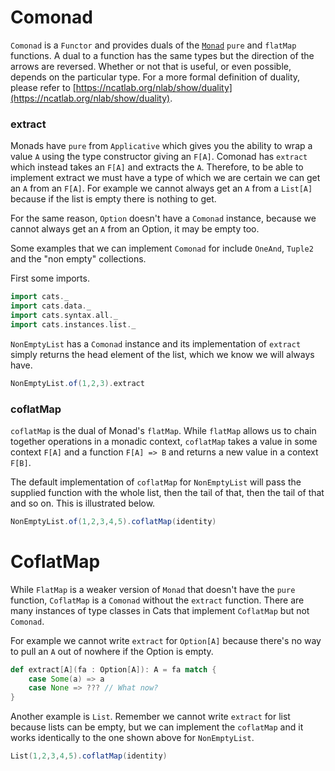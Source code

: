# Comonad

`Comonad` is a `Functor` and provides duals of the [`Monad`](monad.md) `pure`
and `flatMap` functions.  A dual to a function has the same types but the 
direction of the arrows are reversed. Whether or not that is useful, or even possible, 
depends on the particular type. For a more formal definition of duality, please 
refer to [https://ncatlab.org/nlab/show/duality](https://ncatlab.org/nlab/show/duality).

### extract

Monads have `pure` from `Applicative` which gives you the ability to wrap 
a value `A` using the type constructor giving an `F[A]`. Comonad has 
`extract` which instead takes an `F[A]` and extracts the `A`. Therefore, to be 
able to implement extract we must have a type of which we are certain
we can get an `A` from an `F[A]`. For example we cannot always get an `A` 
from a `List[A]` because if the list is empty there is nothing to get.

For the same reason, `Option` doesn't have a `Comonad` instance, because we 
cannot always get an `A` from an Option, it may be empty too.

Some examples that we can implement `Comonad` for include `OneAnd`, `Tuple2` 
and the "non empty" collections.

First some imports.

```scala mdoc:silent
import cats._
import cats.data._
import cats.syntax.all._
import cats.instances.list._
```

`NonEmptyList` has a `Comonad` instance and its implementation of `extract` 
simply returns the head element of the list, which we know we will always
have.

```scala mdoc
NonEmptyList.of(1,2,3).extract
```

### coflatMap

`coflatMap` is the dual of Monad's `flatMap`.  While `flatMap` allows us to chain 
together operations in a monadic context, `coflatMap` takes a value in some context
 `F[A]` and a function `F[A] => B` and returns a new value in a context `F[B]`.

The default implementation of `coflatMap` for `NonEmptyList` will pass the supplied
function with the whole list, then the tail of that, then the tail of that and so 
on. This is illustrated below.

```scala mdoc
NonEmptyList.of(1,2,3,4,5).coflatMap(identity)
```

# CoflatMap

While `FlatMap` is a weaker version of `Monad` that doesn't have the `pure` function, 
`CoflatMap` is a `Comonad` without the `extract` function. There are many instances
of type classes in Cats that implement `CoflatMap` but not `Comonad`.

For example we cannot write `extract` for `Option[A]` because there's no way to 
pull an `A` out of nowhere if the Option is empty.

```scala mdoc:silent
def extract[A](fa : Option[A]): A = fa match {
	case Some(a) => a
	case None => ??? // What now?
}
```

Another example is `List`. Remember we cannot write `extract` for list because lists
can be empty, but we can implement the `coflatMap` and it works identically to the
one shown above for `NonEmptyList`.

```scala mdoc
List(1,2,3,4,5).coflatMap(identity)
```
